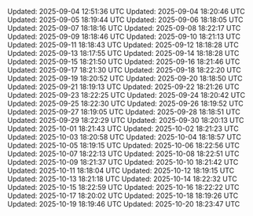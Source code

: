 Updated: 2025-09-04 12:51:36 UTC
Updated: 2025-09-04 18:20:46 UTC
Updated: 2025-09-05 18:19:44 UTC
Updated: 2025-09-06 18:18:05 UTC
Updated: 2025-09-07 18:18:16 UTC
Updated: 2025-09-08 18:22:17 UTC
Updated: 2025-09-09 18:18:46 UTC
Updated: 2025-09-10 18:21:13 UTC
Updated: 2025-09-11 18:18:43 UTC
Updated: 2025-09-12 18:18:28 UTC
Updated: 2025-09-13 18:17:55 UTC
Updated: 2025-09-14 18:18:28 UTC
Updated: 2025-09-15 18:21:50 UTC
Updated: 2025-09-16 18:21:46 UTC
Updated: 2025-09-17 18:21:30 UTC
Updated: 2025-09-18 18:22:20 UTC
Updated: 2025-09-19 18:20:52 UTC
Updated: 2025-09-20 18:18:50 UTC
Updated: 2025-09-21 18:19:13 UTC
Updated: 2025-09-22 18:21:26 UTC
Updated: 2025-09-23 18:22:25 UTC
Updated: 2025-09-24 18:20:42 UTC
Updated: 2025-09-25 18:22:30 UTC
Updated: 2025-09-26 18:19:52 UTC
Updated: 2025-09-27 18:19:05 UTC
Updated: 2025-09-28 18:18:51 UTC
Updated: 2025-09-29 18:22:29 UTC
Updated: 2025-09-30 18:20:13 UTC
Updated: 2025-10-01 18:21:43 UTC
Updated: 2025-10-02 18:21:23 UTC
Updated: 2025-10-03 18:20:58 UTC
Updated: 2025-10-04 18:18:57 UTC
Updated: 2025-10-05 18:19:15 UTC
Updated: 2025-10-06 18:22:56 UTC
Updated: 2025-10-07 18:22:13 UTC
Updated: 2025-10-08 18:22:51 UTC
Updated: 2025-10-09 18:21:37 UTC
Updated: 2025-10-10 18:21:42 UTC
Updated: 2025-10-11 18:18:04 UTC
Updated: 2025-10-12 18:19:15 UTC
Updated: 2025-10-13 18:21:18 UTC
Updated: 2025-10-14 18:22:32 UTC
Updated: 2025-10-15 18:22:59 UTC
Updated: 2025-10-16 18:22:22 UTC
Updated: 2025-10-17 18:20:02 UTC
Updated: 2025-10-18 18:19:26 UTC
Updated: 2025-10-19 18:19:46 UTC
Updated: 2025-10-20 18:23:47 UTC

